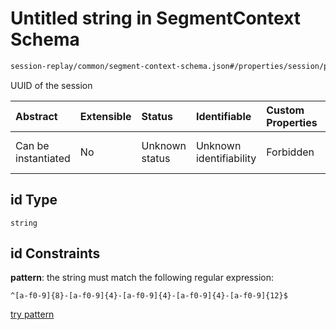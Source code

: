 # Untitled string in SegmentContext Schema

```txt
session-replay/common/segment-context-schema.json#/properties/session/properties/id
```

UUID of the session

| Abstract            | Extensible | Status         | Identifiable            | Custom Properties | Additional Properties | Access Restrictions | Defined In                                                                                                       |
| :------------------ | :--------- | :------------- | :---------------------- | :---------------- | :-------------------- | :------------------ | :--------------------------------------------------------------------------------------------------------------- |
| Can be instantiated | No         | Unknown status | Unknown identifiability | Forbidden         | Allowed               | none                | [segment-context-schema.json\*](../out/session-replay/common/segment-context-schema.json "open original schema") |

## id Type

`string`

## id Constraints

**pattern**: the string must match the following regular expression:&#x20;

```regexp
^[a-f0-9]{8}-[a-f0-9]{4}-[a-f0-9]{4}-[a-f0-9]{4}-[a-f0-9]{12}$
```

[try pattern](https://regexr.com/?expression=%5E%5Ba-f0-9%5D%7B8%7D-%5Ba-f0-9%5D%7B4%7D-%5Ba-f0-9%5D%7B4%7D-%5Ba-f0-9%5D%7B4%7D-%5Ba-f0-9%5D%7B12%7D%24 "try regular expression with regexr.com")
